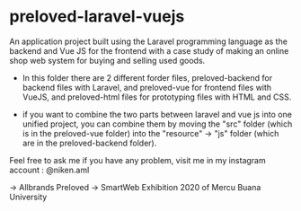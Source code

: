 # preloved-laravel-vuejs
An application project built using the Laravel programming language as the backend and Vue JS for the frontend with a case study of making an online shop web system for buying and selling used goods.

- In this folder there are 2 different forder files, preloved-backend for backend files with Laravel, and preloved-vue for frontend files with VueJS, and preloved-html files for prototyping files with HTML and CSS.

- if you want to combine the two parts between laravel and vue js into one unified project, you can combine them by moving the "src" folder (which is in the preloved-vue folder) into the "resource" -> "js" folder (which are in the preloved-backend folder).

Feel free to ask me if you have any problem, visit me in my instagram account : @niken.aml

-> Allbrands Preloved -> SmartWeb Exhibition 2020 of Mercu Buana University
